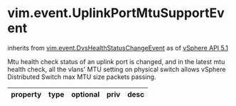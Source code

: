 vim.event.UplinkPortMtuSupportEvent
===================================
inherits from [vim.event.DvsHealthStatusChangeEvent](docs/vim.event.DvsHealthStatusChangeEvent.md)
as of [vSphere API 5.1](vim.version.md#vim.version.version8)


Mtu health check status of an uplink port is changed, and in the latest mtu health check,   all the vlans' MTU setting on physical switch allows vSphere Distributed Switch   max MTU size packets passing.

| property | type | optional | priv | desc |
|:---------|:-----|:---------|:-----|:-----|


